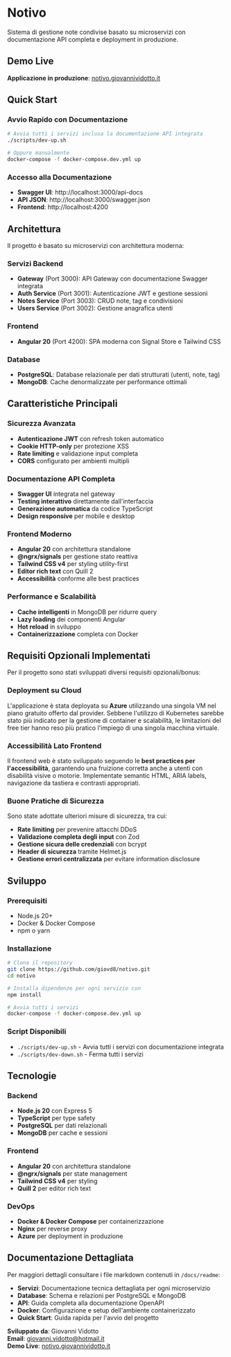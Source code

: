 # Notivo

Sistema di gestione note condivise basato su microservizi con documentazione API completa e deployment in produzione.

## Demo Live

**Applicazione in produzione**: [notivo.giovannividotto.it](https://notivo.giovannividotto.it)

## Quick Start

### Avvio Rapido con Documentazione
```bash
# Avvia tutti i servizi inclusa la documentazione API integrata
./scripts/dev-up.sh

# Oppure manualmente
docker-compose -f docker-compose.dev.yml up
```

### Accesso alla Documentazione
- **Swagger UI**: http://localhost:3000/api-docs
- **API JSON**: http://localhost:3000/swagger.json
- **Frontend**: http://localhost:4200

## Architettura

Il progetto è basato su microservizi con architettura moderna:

### Servizi Backend
- **Gateway** (Port 3000): API Gateway con documentazione Swagger integrata
- **Auth Service** (Port 3001): Autenticazione JWT e gestione sessioni
- **Notes Service** (Port 3003): CRUD note, tag e condivisioni
- **Users Service** (Port 3002): Gestione anagrafica utenti

### Frontend
- **Angular 20** (Port 4200): SPA moderna con Signal Store e Tailwind CSS

### Database
- **PostgreSQL**: Database relazionale per dati strutturati (utenti, note, tag)
- **MongoDB**: Cache denormalizzate per performance ottimali

## Caratteristiche Principali

### Sicurezza Avanzata
- **Autenticazione JWT** con refresh token automatico
- **Cookie HTTP-only** per protezione XSS
- **Rate limiting** e validazione input completa
- **CORS** configurato per ambienti multipli

### Documentazione API Completa
- **Swagger UI** integrata nel gateway
- **Testing interattivo** direttamente dall'interfaccia
- **Generazione automatica** da codice TypeScript
- **Design responsive** per mobile e desktop

### Frontend Moderno
- **Angular 20** con architettura standalone
- **@ngrx/signals** per gestione stato reattiva
- **Tailwind CSS v4** per styling utility-first
- **Editor rich text** con Quill 2
- **Accessibilità** conforme alle best practices

### Performance e Scalabilità
- **Cache intelligenti** in MongoDB per ridurre query
- **Lazy loading** dei componenti Angular
- **Hot reload** in sviluppo
- **Containerizzazione** completa con Docker

## Requisiti Opzionali Implementati

Per il progetto sono stati sviluppati diversi requisiti opzionali/bonus:

### Deployment su Cloud
L'applicazione è stata deployata su **Azure** utilizzando una singola VM nel piano gratuito offerto dal provider. Sebbene l'utilizzo di Kubernetes sarebbe stato più indicato per la gestione di container e scalabilità, le limitazioni del free tier hanno reso più pratico l'impiego di una singola macchina virtuale.

### Accessibilità Lato Frontend
Il frontend web è stato sviluppato seguendo le **best practices per l'accessibilità**, garantendo una fruizione corretta anche a utenti con disabilità visive o motorie. Implementate semantic HTML, ARIA labels, navigazione da tastiera e contrasti appropriati.

### Buone Pratiche di Sicurezza
Sono state adottate ulteriori misure di sicurezza, tra cui:
- **Rate limiting** per prevenire attacchi DDoS
- **Validazione completa degli input** con Zod
- **Gestione sicura delle credenziali** con bcrypt
- **Header di sicurezza** tramite Helmet.js
- **Gestione errori centralizzata** per evitare information disclosure

## Sviluppo

### Prerequisiti
- Node.js 20+
- Docker & Docker Compose
- npm o yarn

### Installazione
```bash
# Clona il repository
git clone https://github.com/giovd8/notivo.git
cd notivo

# Installa dipendenze per ogni servizio con
npm install

# Avvia tutti i servizi
docker-compose -f docker-compose.dev.yml up
```

### Script Disponibili
- `./scripts/dev-up.sh` - Avvia tutti i servizi con documentazione integrata
- `./scripts/dev-down.sh` - Ferma tutti i servizi

## Tecnologie

### Backend
- **Node.js 20** con Express 5
- **TypeScript** per type safety
- **PostgreSQL** per dati relazionali
- **MongoDB** per cache e sessioni

### Frontend
- **Angular 20** con architettura standalone
- **@ngrx/signals** per state management
- **Tailwind CSS v4** per styling
- **Quill 2** per editor rich text

### DevOps
- **Docker & Docker Compose** per containerizzazione
- **Nginx** per reverse proxy
- **Azure** per deployment in produzione

## Documentazione Dettagliata

Per maggiori dettagli consultare i file markdown contenuti in `/docs/readme`:

- **Servizi**: Documentazione tecnica dettagliata per ogni microservizio
- **Database**: Schema e relazioni per PostgreSQL e MongoDB
- **API**: Guida completa alla documentazione OpenAPI
- **Docker**: Configurazione e setup dell'ambiente containerizzato
- **Quick Start**: Guida rapida per l'avvio del progetto


**Sviluppato da**: Giovanni Vidotto  
**Email**: giovanni.vidotto@hotmail.it  
**Demo Live**: [notivo.giovannividotto.it](https://notivo.giovannividotto.it)